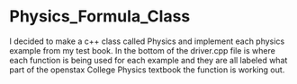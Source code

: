 # Physics_Formula_Class
I decided to make a c++ class called Physics and implement each physics example from my test book. In the bottom of the driver.cpp file is where each function is being used for each example and they are all labeled what part of the openstax College Physics textbook the function is working out.
